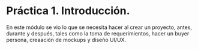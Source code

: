 # Práctica 1. Introducción.

En este módulo se vio lo que se necesita hacer al crear un proyecto, antes, 
durante y después, tales como la toma de requerimientos, hacer un buyer persona,
creaación de mockups y diseño UI/UX.